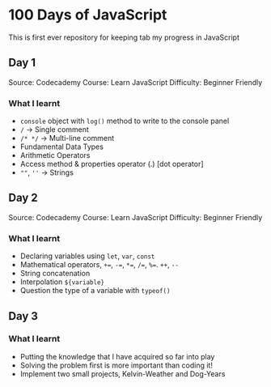 # 100 Days of JavaScript
This is first ever repository for keeping tab my progress in JavaScript

## Day 1
Source: Codecademy
Course: Learn JavaScript
Difficulty: Beginner Friendly

### What I learnt
- `console` object with `log()` method to write to the console panel
- `/` -> Single comment
- `/* */` -> Multi-line comment
- Fundamental Data Types
- Arithmetic Operators
- Access method & properties operator (.) [dot operator]
- `""`, `''` -> Strings

## Day 2
Source: Codecademy
Course: Learn JavaScript
Difficulty: Beginner Friendly

### What I learnt
- Declaring variables using `let`, `var`, `const`
- Mathematical operators, `+=`, `-=`, `*=`, `/=`, `%=`. `++`, `--`
- String concatenation
- Interpolation `${variable}`
- Question the type of a variable with `typeof()`

## Day 3
### What I learnt
- Putting the knowledge that I have acquired so far into play
- Solving the problem first is more important than coding it!
- Implement two small projects, Kelvin-Weather and Dog-Years
